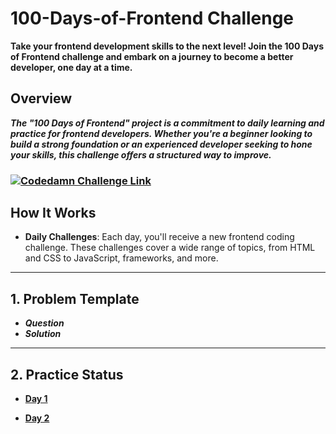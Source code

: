 # 100-Days-of-Frontend Challenge

**Take your frontend development skills to the next level! Join the 100 Days of Frontend challenge and embark on a journey to become a better developer, one day at a time.**


## Overview

***The "100 Days of Frontend" project is a commitment to daily learning and practice for frontend developers. Whether you're a beginner looking to build a strong foundation or an experienced developer seeking to hone your skills, this challenge offers a structured way to improve.***
### [![Codedamn Challenge Link](http://www.w3.org/2000/svg)](https://codedamn.com/challenge/100-days-of-frontend)<br>


## How It Works

- **Daily Challenges**: Each day, you'll receive a new frontend coding challenge. These challenges cover a wide range of topics, from HTML and CSS to JavaScript, frameworks, and more.


----------------

## 1. Problem Template

* ***Question***
* ***Solution***

-----------------


## 2. Practice Status

* **[Day 1](https://github.com/h4ckibl3/100-Days-of-Frontend/blob/main/Problem/Challenge-Day-1.md "Day 1 Status")**

* **[Day 2](https://github.com/h4ckibl3/100-Days-of-Frontend/blob/main/Problem/Challenge-Day-2.md "Day 1 Status")**

